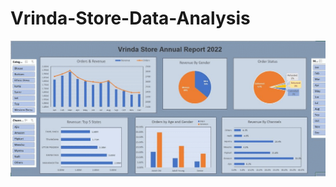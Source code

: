 # Vrinda-Store-Data-Analysis
![](https://github.com/Anni0223/Vrinda-Store-Data-Analysis/blob/master/Images/Dashboard_GIF.gif)




